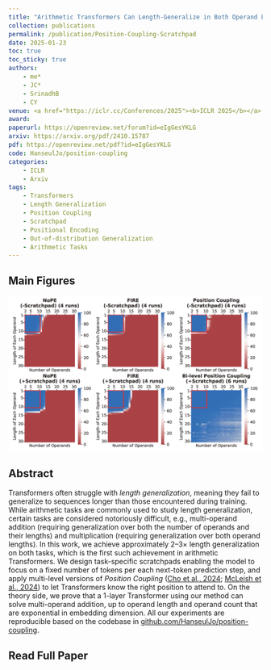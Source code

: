 ```yaml
---
title: "Arithmetic Transformers Can Length-Generalize in Both Operand Length and Count"
collection: publications
permalink: /publication/Position-Coupling-Scratchpad
date: 2025-01-23
toc: true
toc_sticky: true
authors:
    - me*
    - JC*
    - SrinadhB
    - CY
venue: <a href="https://iclr.cc/Conferences/2025"><b>ICLR 2025</b></a>
award: 
paperurl: https://openreview.net/forum?id=eIgGesYKLG
arxiv: https://arxiv.org/pdf/2410.15787
pdf: https://openreview.net/pdf?id=eIgGesYKLG
code: HanseulJo/position-coupling
categories: 
    - ICLR
    - Arxiv
tags:
    - Transformers
    - Length Generalization
    - Position Coupling
    - Scratchpad
    - Positional Encoding
    - Out-of-distribution Generalization
    - Arithmetic Tasks
---
```


## Main Figures

![Position_Coupling_Scratchpad](../assets/img/position-coupling-scratchpad/Poco_FIRE_NoPE_multiadd.png)
  
## Abstract

Transformers often struggle with *length generalization*, meaning they fail to generalize to sequences longer than those encountered during training. While arithmetic tasks are commonly used to study length generalization, certain tasks are considered notoriously difficult, e.g., multi-operand addition (requiring generalization over both the number of operands and their lengths) and multiplication (requiring generalization over both operand lengths). In this work, we achieve approximately 2–3× length generalization on both tasks, which is the first such achievement in arithmetic Transformers. We design task-specific scratchpads enabling the model to focus on a fixed number of tokens per each next-token prediction step, and apply multi-level versions of *Position Coupling* ([Cho et al., 2024](/publication/Position-Coupling.html); [McLeish et al., 2024](https://arxiv.org/abs/2405.17399)) to let Transformers know the right position to attend to. On the theory side, we prove that a 1-layer Transformer using our method can solve multi-operand addition, up to operand length and operand count that are exponential in embedding dimension. All our experiments are reproducible based on the codebase in [github.com/HanseulJo/position-coupling](https://github.com/HanseulJo/position-coupling).

## Read Full Paper

<object data="{{ page.pdf }}" width="960" height="1000" type='application/pdf'></object>

